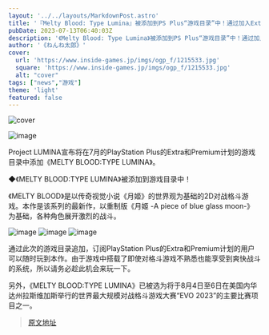 ```yaml
---
layout: '../../layouts/MarkdownPost.astro'
title: '『Melty Blood: Type Lumina』被添加到PS Plus“游戏目录”中！通过加入Extra/Premium计划，随时可以玩'
pubDate: 2023-07-13T06:40:03Z
description: '《Melty Blood: Type Lumina》被添加到PS Plus“游戏目录”中！通过加入Extra/Premium计划，随时可以玩。'
author: '《ねんね太郎》'
cover:
  url: 'https://www.inside-games.jp/imgs/ogp_f/1215533.jpg'
  square: 'https://www.inside-games.jp/imgs/ogp_f/1215533.jpg'
  alt: "cover"
tags: ["news","游戏"]
theme: 'light'
featured: false
---
```


![cover](https://www.inside-games.jp/imgs/ogp_f/1215533.jpg)

![image](https://www.inside-games.jp/imgs/zoom/1215532.png)

Project LUMINA宣布将在7月的PlayStation Plus的Extra和Premium计划的游戏目录中添加《MELTY BLOOD:TYPE LUMINA》。

◆《MELTY BLOOD:TYPE LUMINA》被添加到游戏目录中！

《MELTY BLOOD》是以传奇视觉小说《月姬》的世界观为基础的2D对战格斗游戏。本作是该系列的最新作，以重制版《月姬 -A piece of blue glass moon-》为基础，各种角色展开激烈的战斗。

![image](https://www.inside-games.jp/imgs/zoom/1215533.png)
![image](https://www.inside-games.jp/imgs/zoom/1215531.png)
![image](https://www.inside-games.jp/imgs/zoom/1215534.png)

通过此次的游戏目录追加，订阅PlayStation Plus的Extra和Premium计划的用户可以随时玩到本作。由于游戏中搭载了即使对格斗游戏不熟悉也能享受到爽快战斗的系统，所以请务必趁此机会来玩一下。

另外，《MELTY BLOOD:TYPE LUMINA》已被选为将于8月4日至6日在美国内华达州拉斯维加斯举行的世界最大规模对战格斗游戏大赛“EVO 2023”的主要比赛项目之一。



>[原文地址](https://www.inside-games.jp/article/2023/07/13/147175.html)  